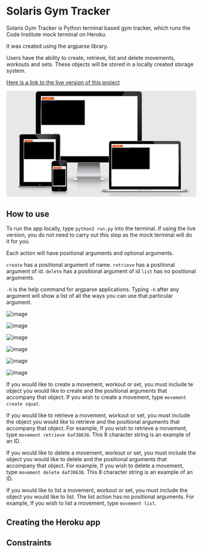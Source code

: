 # Solaris Gym Tracker

Solaris Gym Tracker is Python terminal based gym tracker, which runs the Code Institute mock terminal on Heroku.

It was created using the argparse library.

Users have the ability to create, retrieve, list and delete movements, workouts and sets. These objects will be stored in a locally created storage system.

[Here is a link to the live version of this project](https://python-gym-log-ml.herokuapp.com/)

![image](media/screenshots/am-i-responsive.png)

## How to use

To run the app locally, type ```python3 run.py``` into the terminal. If using the live version, you do not need to carry out this step as the mock terminal will do it for you.

Each action will have positional arguments and optional arguments. 

```create``` has a positional argument of name. ```retrieve``` has a positional argument of id. ```delete``` has a positional argument of id ```list``` has no positional arguments.

```-h``` is the help command for argparse applications. Typing ```-h``` after any argument will show a list of all the ways you can use that particular argument. 

![image](media/screenshots/-h.png)

![image](media/screenshots/movement-h.png)

![image](media/screenshots/movement-create-h.png)

![image](media/screenshots/movement-retrieve-h.png)

![image](media/screenshots/movement-delete-h.png)

![image](media/screenshots/movement-list-h.png)

If you would like to create a movement, workout or set, you must include te object you would like to create and the positional arguments that accompany that object.
If you wish to create a movement, type ```movement create squat```. 

If you would like to retrieve a movement, workout or set, you must include the object you would like to retrieve and the positional arguments that accompany that object.
For example, If you wish to retrieve a movement, type ```movement retrieve 6af38638```. This 8 character string is an example of an ID.

If you would like to delete a movement, workout or set, you must include the object you would like to delete and the positional arguments that accompany that object.
For example, If you wish to delete a movement, type ```movement delete 6af38638```. This 8 character string is an example of an ID.

If you would like to list a movement, workout or set, you must include the object you would like to list. The list action has no positional arguments.
For example, If you wish to list a movement, type ```movement list```.
## Creating the Heroku app


## Constraints


